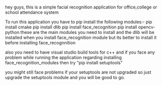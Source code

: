 hey guys,
this is a simple facial recognition application for office,college or school attendance system 

To run this application you have to pip install the following modules:-
pip install cmake 
pip install dlib
pip install face_recognition
pip install opencv-python
these are the main modules you need to install and the dlib will be installed when you install face_recognition module
but its better to install it before installing face_recognnition

also you need to have visual studio build tools for c++
and if you face any problem while running the application regarding installing face_recognition_modules
then try "pip install setuptools"

you might still face problems if your setuptools are not upgraded so just upgrade the setuptools module and you will be good to go.

